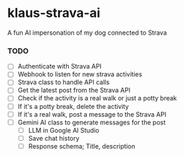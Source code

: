 # klaus-strava-ai

A fun AI impersonation of my dog connected to Strava

### TODO

- [ ] Authenticate with Strava API
- [ ] Webhook to listen for new strava activities
- [ ] Strava class to handle API calls
- [ ] Get the latest post from the Strava API
- [ ] Check if the activity is a real walk or just a potty break
- [ ] If it's a potty break, delete the activity
- [ ] If it's a real walk, post a message to the Strava API
- [ ] Gemini AI class to generate messages for the post
  - [ ] LLM in Google AI Studio
  - [ ] Save chat history
  - [ ] Response schema; Title, description
